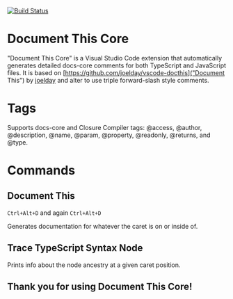 [![Build Status](https://travis-ci.org/alburdette619/vscode-docthis.svg?branch=master)](https://travis-ci.org/alburdette619/vscode-docthis)

# Document This Core
"Document This Core" is a Visual Studio Code extension that automatically generates detailed docs-core comments for both TypeScript and JavaScript files.  It is based on [https://github.com/joelday/vscode-docthis]("Document This") by [joelday](https://github.com/joelday) and alter to use triple forward-slash style comments.

# Tags
Supports docs-core and Closure Compiler tags: @access, @author, @description, @name, @param, @property, @readonly, @returns, and @type.

# Commands
## Document This
`Ctrl+Alt+D` and again `Ctrl+Alt+D`

Generates documentation for whatever the caret is on or inside of.

## Trace TypeScript Syntax Node
Prints info about the node ancestry at a given caret position.

## Thank you for using Document This Core!
